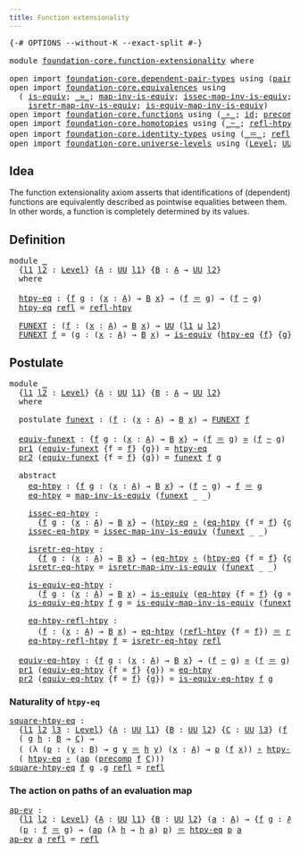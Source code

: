 ```yaml
---
title: Function extensionality
---
```


<pre class="Agda"><a id="49" class="Symbol">{-#</a> <a id="53" class="Keyword">OPTIONS</a> <a id="61" class="Pragma">--without-K</a> <a id="73" class="Pragma">--exact-split</a> <a id="87" class="Symbol">#-}</a>

<a id="92" class="Keyword">module</a> <a id="99" href="foundation-core.function-extensionality.html" class="Module">foundation-core.function-extensionality</a> <a id="139" class="Keyword">where</a>

<a id="146" class="Keyword">open</a> <a id="151" class="Keyword">import</a> <a id="158" href="foundation-core.dependent-pair-types.html" class="Module">foundation-core.dependent-pair-types</a> <a id="195" class="Keyword">using</a> <a id="201" class="Symbol">(</a><a id="202" href="foundation-core.dependent-pair-types.html#588" class="InductiveConstructor">pair</a><a id="206" class="Symbol">;</a> <a id="208" href="foundation-core.dependent-pair-types.html#605" class="Field">pr1</a><a id="211" class="Symbol">;</a> <a id="213" href="foundation-core.dependent-pair-types.html#617" class="Field">pr2</a><a id="216" class="Symbol">)</a>
<a id="218" class="Keyword">open</a> <a id="223" class="Keyword">import</a> <a id="230" href="foundation-core.equivalences.html" class="Module">foundation-core.equivalences</a> <a id="259" class="Keyword">using</a>
  <a id="267" class="Symbol">(</a> <a id="269" href="foundation-core.equivalences.html#1556" class="Function">is-equiv</a><a id="277" class="Symbol">;</a> <a id="279" href="foundation-core.equivalences.html#1621" class="Function Operator">_≃_</a><a id="282" class="Symbol">;</a> <a id="284" href="foundation-core.equivalences.html#4187" class="Function">map-inv-is-equiv</a><a id="300" class="Symbol">;</a> <a id="302" href="foundation-core.equivalences.html#4265" class="Function">issec-map-inv-is-equiv</a><a id="324" class="Symbol">;</a>
    <a id="330" href="foundation-core.equivalences.html#4395" class="Function">isretr-map-inv-is-equiv</a><a id="353" class="Symbol">;</a> <a id="355" href="foundation-core.equivalences.html#4720" class="Function">is-equiv-map-inv-is-equiv</a><a id="380" class="Symbol">)</a>
<a id="382" class="Keyword">open</a> <a id="387" class="Keyword">import</a> <a id="394" href="foundation-core.functions.html" class="Module">foundation-core.functions</a> <a id="420" class="Keyword">using</a> <a id="426" class="Symbol">(</a><a id="427" href="foundation-core.functions.html#420" class="Function Operator">_∘_</a><a id="430" class="Symbol">;</a> <a id="432" href="foundation-core.functions.html#322" class="Function">id</a><a id="434" class="Symbol">;</a> <a id="436" href="foundation-core.functions.html#938" class="Function">precomp</a><a id="443" class="Symbol">)</a>
<a id="445" class="Keyword">open</a> <a id="450" class="Keyword">import</a> <a id="457" href="foundation-core.homotopies.html" class="Module">foundation-core.homotopies</a> <a id="484" class="Keyword">using</a> <a id="490" class="Symbol">(</a><a id="491" href="foundation-core.homotopies.html#1249" class="Function Operator">_~_</a><a id="494" class="Symbol">;</a> <a id="496" href="foundation-core.homotopies.html#1368" class="Function">refl-htpy</a><a id="505" class="Symbol">)</a>
<a id="507" class="Keyword">open</a> <a id="512" class="Keyword">import</a> <a id="519" href="foundation-core.identity-types.html" class="Module">foundation-core.identity-types</a> <a id="550" class="Keyword">using</a> <a id="556" class="Symbol">(</a><a id="557" href="foundation-core.identity-types.html#1865" class="Function Operator">_＝_</a><a id="560" class="Symbol">;</a> <a id="562" href="foundation-core.identity-types.html#1820" class="InductiveConstructor">refl</a><a id="566" class="Symbol">;</a> <a id="568" href="foundation-core.identity-types.html#4003" class="Function">ap</a><a id="570" class="Symbol">)</a>
<a id="572" class="Keyword">open</a> <a id="577" class="Keyword">import</a> <a id="584" href="foundation-core.universe-levels.html" class="Module">foundation-core.universe-levels</a> <a id="616" class="Keyword">using</a> <a id="622" class="Symbol">(</a><a id="623" href="Agda.Primitive.html#597" class="Postulate">Level</a><a id="628" class="Symbol">;</a> <a id="630" href="foundation-core.universe-levels.html#235" class="Primitive">UU</a><a id="632" class="Symbol">;</a> <a id="634" href="Agda.Primitive.html#810" class="Primitive Operator">_⊔_</a><a id="637" class="Symbol">)</a>
</pre>
## Idea

The function extensionality axiom asserts that identifications of (dependent) functions are equivalently described as pointwise equalities between them. In other words, a function is completely determined by its values.

## Definition

<pre class="Agda"><a id="897" class="Keyword">module</a> <a id="904" href="foundation-core.function-extensionality.html#904" class="Module">_</a>
  <a id="908" class="Symbol">{</a><a id="909" href="foundation-core.function-extensionality.html#909" class="Bound">l1</a> <a id="912" href="foundation-core.function-extensionality.html#912" class="Bound">l2</a> <a id="915" class="Symbol">:</a> <a id="917" href="Agda.Primitive.html#597" class="Postulate">Level</a><a id="922" class="Symbol">}</a> <a id="924" class="Symbol">{</a><a id="925" href="foundation-core.function-extensionality.html#925" class="Bound">A</a> <a id="927" class="Symbol">:</a> <a id="929" href="foundation-core.universe-levels.html#235" class="Primitive">UU</a> <a id="932" href="foundation-core.function-extensionality.html#909" class="Bound">l1</a><a id="934" class="Symbol">}</a> <a id="936" class="Symbol">{</a><a id="937" href="foundation-core.function-extensionality.html#937" class="Bound">B</a> <a id="939" class="Symbol">:</a> <a id="941" href="foundation-core.function-extensionality.html#925" class="Bound">A</a> <a id="943" class="Symbol">→</a> <a id="945" href="foundation-core.universe-levels.html#235" class="Primitive">UU</a> <a id="948" href="foundation-core.function-extensionality.html#912" class="Bound">l2</a><a id="950" class="Symbol">}</a>
  <a id="954" class="Keyword">where</a>
  
  <a id="965" href="foundation-core.function-extensionality.html#965" class="Function">htpy-eq</a> <a id="973" class="Symbol">:</a> <a id="975" class="Symbol">{</a><a id="976" href="foundation-core.function-extensionality.html#976" class="Bound">f</a> <a id="978" href="foundation-core.function-extensionality.html#978" class="Bound">g</a> <a id="980" class="Symbol">:</a> <a id="982" class="Symbol">(</a><a id="983" href="foundation-core.function-extensionality.html#983" class="Bound">x</a> <a id="985" class="Symbol">:</a> <a id="987" href="foundation-core.function-extensionality.html#925" class="Bound">A</a><a id="988" class="Symbol">)</a> <a id="990" class="Symbol">→</a> <a id="992" href="foundation-core.function-extensionality.html#937" class="Bound">B</a> <a id="994" href="foundation-core.function-extensionality.html#983" class="Bound">x</a><a id="995" class="Symbol">}</a> <a id="997" class="Symbol">→</a> <a id="999" class="Symbol">(</a><a id="1000" href="foundation-core.function-extensionality.html#976" class="Bound">f</a> <a id="1002" href="foundation-core.identity-types.html#1865" class="Function Operator">＝</a> <a id="1004" href="foundation-core.function-extensionality.html#978" class="Bound">g</a><a id="1005" class="Symbol">)</a> <a id="1007" class="Symbol">→</a> <a id="1009" class="Symbol">(</a><a id="1010" href="foundation-core.function-extensionality.html#976" class="Bound">f</a> <a id="1012" href="foundation-core.homotopies.html#1249" class="Function Operator">~</a> <a id="1014" href="foundation-core.function-extensionality.html#978" class="Bound">g</a><a id="1015" class="Symbol">)</a>
  <a id="1019" href="foundation-core.function-extensionality.html#965" class="Function">htpy-eq</a> <a id="1027" href="foundation-core.identity-types.html#1820" class="InductiveConstructor">refl</a> <a id="1032" class="Symbol">=</a> <a id="1034" href="foundation-core.homotopies.html#1368" class="Function">refl-htpy</a>

  <a id="1047" href="foundation-core.function-extensionality.html#1047" class="Function">FUNEXT</a> <a id="1054" class="Symbol">:</a> <a id="1056" class="Symbol">(</a><a id="1057" href="foundation-core.function-extensionality.html#1057" class="Bound">f</a> <a id="1059" class="Symbol">:</a> <a id="1061" class="Symbol">(</a><a id="1062" href="foundation-core.function-extensionality.html#1062" class="Bound">x</a> <a id="1064" class="Symbol">:</a> <a id="1066" href="foundation-core.function-extensionality.html#925" class="Bound">A</a><a id="1067" class="Symbol">)</a> <a id="1069" class="Symbol">→</a> <a id="1071" href="foundation-core.function-extensionality.html#937" class="Bound">B</a> <a id="1073" href="foundation-core.function-extensionality.html#1062" class="Bound">x</a><a id="1074" class="Symbol">)</a> <a id="1076" class="Symbol">→</a> <a id="1078" href="foundation-core.universe-levels.html#235" class="Primitive">UU</a> <a id="1081" class="Symbol">(</a><a id="1082" href="foundation-core.function-extensionality.html#909" class="Bound">l1</a> <a id="1085" href="Agda.Primitive.html#810" class="Primitive Operator">⊔</a> <a id="1087" href="foundation-core.function-extensionality.html#912" class="Bound">l2</a><a id="1089" class="Symbol">)</a>
  <a id="1093" href="foundation-core.function-extensionality.html#1047" class="Function">FUNEXT</a> <a id="1100" href="foundation-core.function-extensionality.html#1100" class="Bound">f</a> <a id="1102" class="Symbol">=</a> <a id="1104" class="Symbol">(</a><a id="1105" href="foundation-core.function-extensionality.html#1105" class="Bound">g</a> <a id="1107" class="Symbol">:</a> <a id="1109" class="Symbol">(</a><a id="1110" href="foundation-core.function-extensionality.html#1110" class="Bound">x</a> <a id="1112" class="Symbol">:</a> <a id="1114" href="foundation-core.function-extensionality.html#925" class="Bound">A</a><a id="1115" class="Symbol">)</a> <a id="1117" class="Symbol">→</a> <a id="1119" href="foundation-core.function-extensionality.html#937" class="Bound">B</a> <a id="1121" href="foundation-core.function-extensionality.html#1110" class="Bound">x</a><a id="1122" class="Symbol">)</a> <a id="1124" class="Symbol">→</a> <a id="1126" href="foundation-core.equivalences.html#1556" class="Function">is-equiv</a> <a id="1135" class="Symbol">(</a><a id="1136" href="foundation-core.function-extensionality.html#965" class="Function">htpy-eq</a> <a id="1144" class="Symbol">{</a><a id="1145" href="foundation-core.function-extensionality.html#1100" class="Bound">f</a><a id="1146" class="Symbol">}</a> <a id="1148" class="Symbol">{</a><a id="1149" href="foundation-core.function-extensionality.html#1105" class="Bound">g</a><a id="1150" class="Symbol">})</a>
</pre>
## Postulate

<pre class="Agda"><a id="1180" class="Keyword">module</a> <a id="1187" href="foundation-core.function-extensionality.html#1187" class="Module">_</a>
  <a id="1191" class="Symbol">{</a><a id="1192" href="foundation-core.function-extensionality.html#1192" class="Bound">l1</a> <a id="1195" href="foundation-core.function-extensionality.html#1195" class="Bound">l2</a> <a id="1198" class="Symbol">:</a> <a id="1200" href="Agda.Primitive.html#597" class="Postulate">Level</a><a id="1205" class="Symbol">}</a> <a id="1207" class="Symbol">{</a><a id="1208" href="foundation-core.function-extensionality.html#1208" class="Bound">A</a> <a id="1210" class="Symbol">:</a> <a id="1212" href="foundation-core.universe-levels.html#235" class="Primitive">UU</a> <a id="1215" href="foundation-core.function-extensionality.html#1192" class="Bound">l1</a><a id="1217" class="Symbol">}</a> <a id="1219" class="Symbol">{</a><a id="1220" href="foundation-core.function-extensionality.html#1220" class="Bound">B</a> <a id="1222" class="Symbol">:</a> <a id="1224" href="foundation-core.function-extensionality.html#1208" class="Bound">A</a> <a id="1226" class="Symbol">→</a> <a id="1228" href="foundation-core.universe-levels.html#235" class="Primitive">UU</a> <a id="1231" href="foundation-core.function-extensionality.html#1195" class="Bound">l2</a><a id="1233" class="Symbol">}</a>
  <a id="1237" class="Keyword">where</a>
  
  <a id="1248" class="Keyword">postulate</a> <a id="1258" href="foundation-core.function-extensionality.html#1258" class="Postulate">funext</a> <a id="1265" class="Symbol">:</a> <a id="1267" class="Symbol">(</a><a id="1268" href="foundation-core.function-extensionality.html#1268" class="Bound">f</a> <a id="1270" class="Symbol">:</a> <a id="1272" class="Symbol">(</a><a id="1273" href="foundation-core.function-extensionality.html#1273" class="Bound">x</a> <a id="1275" class="Symbol">:</a> <a id="1277" href="foundation-core.function-extensionality.html#1208" class="Bound">A</a><a id="1278" class="Symbol">)</a> <a id="1280" class="Symbol">→</a> <a id="1282" href="foundation-core.function-extensionality.html#1220" class="Bound">B</a> <a id="1284" href="foundation-core.function-extensionality.html#1273" class="Bound">x</a><a id="1285" class="Symbol">)</a> <a id="1287" class="Symbol">→</a> <a id="1289" href="foundation-core.function-extensionality.html#1047" class="Function">FUNEXT</a> <a id="1296" href="foundation-core.function-extensionality.html#1268" class="Bound">f</a>

  <a id="1301" href="foundation-core.function-extensionality.html#1301" class="Function">equiv-funext</a> <a id="1314" class="Symbol">:</a> <a id="1316" class="Symbol">{</a><a id="1317" href="foundation-core.function-extensionality.html#1317" class="Bound">f</a> <a id="1319" href="foundation-core.function-extensionality.html#1319" class="Bound">g</a> <a id="1321" class="Symbol">:</a> <a id="1323" class="Symbol">(</a><a id="1324" href="foundation-core.function-extensionality.html#1324" class="Bound">x</a> <a id="1326" class="Symbol">:</a> <a id="1328" href="foundation-core.function-extensionality.html#1208" class="Bound">A</a><a id="1329" class="Symbol">)</a> <a id="1331" class="Symbol">→</a> <a id="1333" href="foundation-core.function-extensionality.html#1220" class="Bound">B</a> <a id="1335" href="foundation-core.function-extensionality.html#1324" class="Bound">x</a><a id="1336" class="Symbol">}</a> <a id="1338" class="Symbol">→</a> <a id="1340" class="Symbol">(</a><a id="1341" href="foundation-core.function-extensionality.html#1317" class="Bound">f</a> <a id="1343" href="foundation-core.identity-types.html#1865" class="Function Operator">＝</a> <a id="1345" href="foundation-core.function-extensionality.html#1319" class="Bound">g</a><a id="1346" class="Symbol">)</a> <a id="1348" href="foundation-core.equivalences.html#1621" class="Function Operator">≃</a> <a id="1350" class="Symbol">(</a><a id="1351" href="foundation-core.function-extensionality.html#1317" class="Bound">f</a> <a id="1353" href="foundation-core.homotopies.html#1249" class="Function Operator">~</a> <a id="1355" href="foundation-core.function-extensionality.html#1319" class="Bound">g</a><a id="1356" class="Symbol">)</a>
  <a id="1360" href="foundation-core.dependent-pair-types.html#605" class="Field">pr1</a> <a id="1364" class="Symbol">(</a><a id="1365" href="foundation-core.function-extensionality.html#1301" class="Function">equiv-funext</a> <a id="1378" class="Symbol">{</a><a id="1379" class="Argument">f</a> <a id="1381" class="Symbol">=</a> <a id="1383" href="foundation-core.function-extensionality.html#1383" class="Bound">f</a><a id="1384" class="Symbol">}</a> <a id="1386" class="Symbol">{</a><a id="1387" href="foundation-core.function-extensionality.html#1387" class="Bound">g</a><a id="1388" class="Symbol">})</a> <a id="1391" class="Symbol">=</a> <a id="1393" href="foundation-core.function-extensionality.html#965" class="Function">htpy-eq</a>
  <a id="1403" href="foundation-core.dependent-pair-types.html#617" class="Field">pr2</a> <a id="1407" class="Symbol">(</a><a id="1408" href="foundation-core.function-extensionality.html#1301" class="Function">equiv-funext</a> <a id="1421" class="Symbol">{</a><a id="1422" class="Argument">f</a> <a id="1424" class="Symbol">=</a> <a id="1426" href="foundation-core.function-extensionality.html#1426" class="Bound">f</a><a id="1427" class="Symbol">}</a> <a id="1429" class="Symbol">{</a><a id="1430" href="foundation-core.function-extensionality.html#1430" class="Bound">g</a><a id="1431" class="Symbol">})</a> <a id="1434" class="Symbol">=</a> <a id="1436" href="foundation-core.function-extensionality.html#1258" class="Postulate">funext</a> <a id="1443" href="foundation-core.function-extensionality.html#1426" class="Bound">f</a> <a id="1445" href="foundation-core.function-extensionality.html#1430" class="Bound">g</a>

  <a id="1450" class="Keyword">abstract</a>
    <a id="1463" href="foundation-core.function-extensionality.html#1463" class="Function">eq-htpy</a> <a id="1471" class="Symbol">:</a> <a id="1473" class="Symbol">{</a><a id="1474" href="foundation-core.function-extensionality.html#1474" class="Bound">f</a> <a id="1476" href="foundation-core.function-extensionality.html#1476" class="Bound">g</a> <a id="1478" class="Symbol">:</a> <a id="1480" class="Symbol">(</a><a id="1481" href="foundation-core.function-extensionality.html#1481" class="Bound">x</a> <a id="1483" class="Symbol">:</a> <a id="1485" href="foundation-core.function-extensionality.html#1208" class="Bound">A</a><a id="1486" class="Symbol">)</a> <a id="1488" class="Symbol">→</a> <a id="1490" href="foundation-core.function-extensionality.html#1220" class="Bound">B</a> <a id="1492" href="foundation-core.function-extensionality.html#1481" class="Bound">x</a><a id="1493" class="Symbol">}</a> <a id="1495" class="Symbol">→</a> <a id="1497" class="Symbol">(</a><a id="1498" href="foundation-core.function-extensionality.html#1474" class="Bound">f</a> <a id="1500" href="foundation-core.homotopies.html#1249" class="Function Operator">~</a> <a id="1502" href="foundation-core.function-extensionality.html#1476" class="Bound">g</a><a id="1503" class="Symbol">)</a> <a id="1505" class="Symbol">→</a> <a id="1507" href="foundation-core.function-extensionality.html#1474" class="Bound">f</a> <a id="1509" href="foundation-core.identity-types.html#1865" class="Function Operator">＝</a> <a id="1511" href="foundation-core.function-extensionality.html#1476" class="Bound">g</a>
    <a id="1517" href="foundation-core.function-extensionality.html#1463" class="Function">eq-htpy</a> <a id="1525" class="Symbol">=</a> <a id="1527" href="foundation-core.equivalences.html#4187" class="Function">map-inv-is-equiv</a> <a id="1544" class="Symbol">(</a><a id="1545" href="foundation-core.function-extensionality.html#1258" class="Postulate">funext</a> <a id="1552" class="Symbol">_</a> <a id="1554" class="Symbol">_)</a>
  
    <a id="1564" href="foundation-core.function-extensionality.html#1564" class="Function">issec-eq-htpy</a> <a id="1578" class="Symbol">:</a>
      <a id="1586" class="Symbol">{</a><a id="1587" href="foundation-core.function-extensionality.html#1587" class="Bound">f</a> <a id="1589" href="foundation-core.function-extensionality.html#1589" class="Bound">g</a> <a id="1591" class="Symbol">:</a> <a id="1593" class="Symbol">(</a><a id="1594" href="foundation-core.function-extensionality.html#1594" class="Bound">x</a> <a id="1596" class="Symbol">:</a> <a id="1598" href="foundation-core.function-extensionality.html#1208" class="Bound">A</a><a id="1599" class="Symbol">)</a> <a id="1601" class="Symbol">→</a> <a id="1603" href="foundation-core.function-extensionality.html#1220" class="Bound">B</a> <a id="1605" href="foundation-core.function-extensionality.html#1594" class="Bound">x</a><a id="1606" class="Symbol">}</a> <a id="1608" class="Symbol">→</a> <a id="1610" class="Symbol">(</a><a id="1611" href="foundation-core.function-extensionality.html#965" class="Function">htpy-eq</a> <a id="1619" href="foundation-core.functions.html#420" class="Function Operator">∘</a> <a id="1621" class="Symbol">(</a><a id="1622" href="foundation-core.function-extensionality.html#1463" class="Function">eq-htpy</a> <a id="1630" class="Symbol">{</a><a id="1631" class="Argument">f</a> <a id="1633" class="Symbol">=</a> <a id="1635" href="foundation-core.function-extensionality.html#1587" class="Bound">f</a><a id="1636" class="Symbol">}</a> <a id="1638" class="Symbol">{</a><a id="1639" class="Argument">g</a> <a id="1641" class="Symbol">=</a> <a id="1643" href="foundation-core.function-extensionality.html#1589" class="Bound">g</a><a id="1644" class="Symbol">}))</a> <a id="1648" href="foundation-core.homotopies.html#1249" class="Function Operator">~</a> <a id="1650" href="foundation-core.functions.html#322" class="Function">id</a>
    <a id="1657" href="foundation-core.function-extensionality.html#1564" class="Function">issec-eq-htpy</a> <a id="1671" class="Symbol">=</a> <a id="1673" href="foundation-core.equivalences.html#4265" class="Function">issec-map-inv-is-equiv</a> <a id="1696" class="Symbol">(</a><a id="1697" href="foundation-core.function-extensionality.html#1258" class="Postulate">funext</a> <a id="1704" class="Symbol">_</a> <a id="1706" class="Symbol">_)</a>
  
    <a id="1716" href="foundation-core.function-extensionality.html#1716" class="Function">isretr-eq-htpy</a> <a id="1731" class="Symbol">:</a>
      <a id="1739" class="Symbol">{</a><a id="1740" href="foundation-core.function-extensionality.html#1740" class="Bound">f</a> <a id="1742" href="foundation-core.function-extensionality.html#1742" class="Bound">g</a> <a id="1744" class="Symbol">:</a> <a id="1746" class="Symbol">(</a><a id="1747" href="foundation-core.function-extensionality.html#1747" class="Bound">x</a> <a id="1749" class="Symbol">:</a> <a id="1751" href="foundation-core.function-extensionality.html#1208" class="Bound">A</a><a id="1752" class="Symbol">)</a> <a id="1754" class="Symbol">→</a> <a id="1756" href="foundation-core.function-extensionality.html#1220" class="Bound">B</a> <a id="1758" href="foundation-core.function-extensionality.html#1747" class="Bound">x</a><a id="1759" class="Symbol">}</a> <a id="1761" class="Symbol">→</a> <a id="1763" class="Symbol">(</a><a id="1764" href="foundation-core.function-extensionality.html#1463" class="Function">eq-htpy</a> <a id="1772" href="foundation-core.functions.html#420" class="Function Operator">∘</a> <a id="1774" class="Symbol">(</a><a id="1775" href="foundation-core.function-extensionality.html#965" class="Function">htpy-eq</a> <a id="1783" class="Symbol">{</a><a id="1784" class="Argument">f</a> <a id="1786" class="Symbol">=</a> <a id="1788" href="foundation-core.function-extensionality.html#1740" class="Bound">f</a><a id="1789" class="Symbol">}</a> <a id="1791" class="Symbol">{</a><a id="1792" class="Argument">g</a> <a id="1794" class="Symbol">=</a> <a id="1796" href="foundation-core.function-extensionality.html#1742" class="Bound">g</a><a id="1797" class="Symbol">}))</a> <a id="1801" href="foundation-core.homotopies.html#1249" class="Function Operator">~</a> <a id="1803" href="foundation-core.functions.html#322" class="Function">id</a>
    <a id="1810" href="foundation-core.function-extensionality.html#1716" class="Function">isretr-eq-htpy</a> <a id="1825" class="Symbol">=</a> <a id="1827" href="foundation-core.equivalences.html#4395" class="Function">isretr-map-inv-is-equiv</a> <a id="1851" class="Symbol">(</a><a id="1852" href="foundation-core.function-extensionality.html#1258" class="Postulate">funext</a> <a id="1859" class="Symbol">_</a> <a id="1861" class="Symbol">_)</a>

    <a id="1869" href="foundation-core.function-extensionality.html#1869" class="Function">is-equiv-eq-htpy</a> <a id="1886" class="Symbol">:</a>
      <a id="1894" class="Symbol">(</a><a id="1895" href="foundation-core.function-extensionality.html#1895" class="Bound">f</a> <a id="1897" href="foundation-core.function-extensionality.html#1897" class="Bound">g</a> <a id="1899" class="Symbol">:</a> <a id="1901" class="Symbol">(</a><a id="1902" href="foundation-core.function-extensionality.html#1902" class="Bound">x</a> <a id="1904" class="Symbol">:</a> <a id="1906" href="foundation-core.function-extensionality.html#1208" class="Bound">A</a><a id="1907" class="Symbol">)</a> <a id="1909" class="Symbol">→</a> <a id="1911" href="foundation-core.function-extensionality.html#1220" class="Bound">B</a> <a id="1913" href="foundation-core.function-extensionality.html#1902" class="Bound">x</a><a id="1914" class="Symbol">)</a> <a id="1916" class="Symbol">→</a> <a id="1918" href="foundation-core.equivalences.html#1556" class="Function">is-equiv</a> <a id="1927" class="Symbol">(</a><a id="1928" href="foundation-core.function-extensionality.html#1463" class="Function">eq-htpy</a> <a id="1936" class="Symbol">{</a><a id="1937" class="Argument">f</a> <a id="1939" class="Symbol">=</a> <a id="1941" href="foundation-core.function-extensionality.html#1895" class="Bound">f</a><a id="1942" class="Symbol">}</a> <a id="1944" class="Symbol">{</a><a id="1945" class="Argument">g</a> <a id="1947" class="Symbol">=</a> <a id="1949" href="foundation-core.function-extensionality.html#1897" class="Bound">g</a><a id="1950" class="Symbol">})</a>
    <a id="1957" href="foundation-core.function-extensionality.html#1869" class="Function">is-equiv-eq-htpy</a> <a id="1974" href="foundation-core.function-extensionality.html#1974" class="Bound">f</a> <a id="1976" href="foundation-core.function-extensionality.html#1976" class="Bound">g</a> <a id="1978" class="Symbol">=</a> <a id="1980" href="foundation-core.equivalences.html#4720" class="Function">is-equiv-map-inv-is-equiv</a> <a id="2006" class="Symbol">(</a><a id="2007" href="foundation-core.function-extensionality.html#1258" class="Postulate">funext</a> <a id="2014" class="Symbol">_</a> <a id="2016" class="Symbol">_)</a>

    <a id="2024" href="foundation-core.function-extensionality.html#2024" class="Function">eq-htpy-refl-htpy</a> <a id="2042" class="Symbol">:</a>
      <a id="2050" class="Symbol">(</a><a id="2051" href="foundation-core.function-extensionality.html#2051" class="Bound">f</a> <a id="2053" class="Symbol">:</a> <a id="2055" class="Symbol">(</a><a id="2056" href="foundation-core.function-extensionality.html#2056" class="Bound">x</a> <a id="2058" class="Symbol">:</a> <a id="2060" href="foundation-core.function-extensionality.html#1208" class="Bound">A</a><a id="2061" class="Symbol">)</a> <a id="2063" class="Symbol">→</a> <a id="2065" href="foundation-core.function-extensionality.html#1220" class="Bound">B</a> <a id="2067" href="foundation-core.function-extensionality.html#2056" class="Bound">x</a><a id="2068" class="Symbol">)</a> <a id="2070" class="Symbol">→</a> <a id="2072" href="foundation-core.function-extensionality.html#1463" class="Function">eq-htpy</a> <a id="2080" class="Symbol">(</a><a id="2081" href="foundation-core.homotopies.html#1368" class="Function">refl-htpy</a> <a id="2091" class="Symbol">{</a><a id="2092" class="Argument">f</a> <a id="2094" class="Symbol">=</a> <a id="2096" href="foundation-core.function-extensionality.html#2051" class="Bound">f</a><a id="2097" class="Symbol">})</a> <a id="2100" href="foundation-core.identity-types.html#1865" class="Function Operator">＝</a> <a id="2102" href="foundation-core.identity-types.html#1820" class="InductiveConstructor">refl</a>
    <a id="2111" href="foundation-core.function-extensionality.html#2024" class="Function">eq-htpy-refl-htpy</a> <a id="2129" href="foundation-core.function-extensionality.html#2129" class="Bound">f</a> <a id="2131" class="Symbol">=</a> <a id="2133" href="foundation-core.function-extensionality.html#1716" class="Function">isretr-eq-htpy</a> <a id="2148" href="foundation-core.identity-types.html#1820" class="InductiveConstructor">refl</a>

  <a id="2156" href="foundation-core.function-extensionality.html#2156" class="Function">equiv-eq-htpy</a> <a id="2170" class="Symbol">:</a> <a id="2172" class="Symbol">{</a><a id="2173" href="foundation-core.function-extensionality.html#2173" class="Bound">f</a> <a id="2175" href="foundation-core.function-extensionality.html#2175" class="Bound">g</a> <a id="2177" class="Symbol">:</a> <a id="2179" class="Symbol">(</a><a id="2180" href="foundation-core.function-extensionality.html#2180" class="Bound">x</a> <a id="2182" class="Symbol">:</a> <a id="2184" href="foundation-core.function-extensionality.html#1208" class="Bound">A</a><a id="2185" class="Symbol">)</a> <a id="2187" class="Symbol">→</a> <a id="2189" href="foundation-core.function-extensionality.html#1220" class="Bound">B</a> <a id="2191" href="foundation-core.function-extensionality.html#2180" class="Bound">x</a><a id="2192" class="Symbol">}</a> <a id="2194" class="Symbol">→</a> <a id="2196" class="Symbol">(</a><a id="2197" href="foundation-core.function-extensionality.html#2173" class="Bound">f</a> <a id="2199" href="foundation-core.homotopies.html#1249" class="Function Operator">~</a> <a id="2201" href="foundation-core.function-extensionality.html#2175" class="Bound">g</a><a id="2202" class="Symbol">)</a> <a id="2204" href="foundation-core.equivalences.html#1621" class="Function Operator">≃</a> <a id="2206" class="Symbol">(</a><a id="2207" href="foundation-core.function-extensionality.html#2173" class="Bound">f</a> <a id="2209" href="foundation-core.identity-types.html#1865" class="Function Operator">＝</a> <a id="2211" href="foundation-core.function-extensionality.html#2175" class="Bound">g</a><a id="2212" class="Symbol">)</a>
  <a id="2216" href="foundation-core.dependent-pair-types.html#605" class="Field">pr1</a> <a id="2220" class="Symbol">(</a><a id="2221" href="foundation-core.function-extensionality.html#2156" class="Function">equiv-eq-htpy</a> <a id="2235" class="Symbol">{</a><a id="2236" class="Argument">f</a> <a id="2238" class="Symbol">=</a> <a id="2240" href="foundation-core.function-extensionality.html#2240" class="Bound">f</a><a id="2241" class="Symbol">}</a> <a id="2243" class="Symbol">{</a><a id="2244" href="foundation-core.function-extensionality.html#2244" class="Bound">g</a><a id="2245" class="Symbol">})</a> <a id="2248" class="Symbol">=</a> <a id="2250" href="foundation-core.function-extensionality.html#1463" class="Function">eq-htpy</a>
  <a id="2260" href="foundation-core.dependent-pair-types.html#617" class="Field">pr2</a> <a id="2264" class="Symbol">(</a><a id="2265" href="foundation-core.function-extensionality.html#2156" class="Function">equiv-eq-htpy</a> <a id="2279" class="Symbol">{</a><a id="2280" class="Argument">f</a> <a id="2282" class="Symbol">=</a> <a id="2284" href="foundation-core.function-extensionality.html#2284" class="Bound">f</a><a id="2285" class="Symbol">}</a> <a id="2287" class="Symbol">{</a><a id="2288" href="foundation-core.function-extensionality.html#2288" class="Bound">g</a><a id="2289" class="Symbol">})</a> <a id="2292" class="Symbol">=</a> <a id="2294" href="foundation-core.function-extensionality.html#1869" class="Function">is-equiv-eq-htpy</a> <a id="2311" href="foundation-core.function-extensionality.html#2284" class="Bound">f</a> <a id="2313" href="foundation-core.function-extensionality.html#2288" class="Bound">g</a>
</pre>
### Naturality of `htpy-eq`

<pre class="Agda"><a id="square-htpy-eq"></a><a id="2357" href="foundation-core.function-extensionality.html#2357" class="Function">square-htpy-eq</a> <a id="2372" class="Symbol">:</a>
  <a id="2376" class="Symbol">{</a><a id="2377" href="foundation-core.function-extensionality.html#2377" class="Bound">l1</a> <a id="2380" href="foundation-core.function-extensionality.html#2380" class="Bound">l2</a> <a id="2383" href="foundation-core.function-extensionality.html#2383" class="Bound">l3</a> <a id="2386" class="Symbol">:</a> <a id="2388" href="Agda.Primitive.html#597" class="Postulate">Level</a><a id="2393" class="Symbol">}</a> <a id="2395" class="Symbol">{</a><a id="2396" href="foundation-core.function-extensionality.html#2396" class="Bound">A</a> <a id="2398" class="Symbol">:</a> <a id="2400" href="foundation-core.universe-levels.html#235" class="Primitive">UU</a> <a id="2403" href="foundation-core.function-extensionality.html#2377" class="Bound">l1</a><a id="2405" class="Symbol">}</a> <a id="2407" class="Symbol">{</a><a id="2408" href="foundation-core.function-extensionality.html#2408" class="Bound">B</a> <a id="2410" class="Symbol">:</a> <a id="2412" href="foundation-core.universe-levels.html#235" class="Primitive">UU</a> <a id="2415" href="foundation-core.function-extensionality.html#2380" class="Bound">l2</a><a id="2417" class="Symbol">}</a> <a id="2419" class="Symbol">{</a><a id="2420" href="foundation-core.function-extensionality.html#2420" class="Bound">C</a> <a id="2422" class="Symbol">:</a> <a id="2424" href="foundation-core.universe-levels.html#235" class="Primitive">UU</a> <a id="2427" href="foundation-core.function-extensionality.html#2383" class="Bound">l3</a><a id="2429" class="Symbol">}</a> <a id="2431" class="Symbol">(</a><a id="2432" href="foundation-core.function-extensionality.html#2432" class="Bound">f</a> <a id="2434" class="Symbol">:</a> <a id="2436" href="foundation-core.function-extensionality.html#2396" class="Bound">A</a> <a id="2438" class="Symbol">→</a> <a id="2440" href="foundation-core.function-extensionality.html#2408" class="Bound">B</a><a id="2441" class="Symbol">)</a> <a id="2443" class="Symbol">→</a>
  <a id="2447" class="Symbol">(</a> <a id="2449" href="foundation-core.function-extensionality.html#2449" class="Bound">g</a> <a id="2451" href="foundation-core.function-extensionality.html#2451" class="Bound">h</a> <a id="2453" class="Symbol">:</a> <a id="2455" href="foundation-core.function-extensionality.html#2408" class="Bound">B</a> <a id="2457" class="Symbol">→</a> <a id="2459" href="foundation-core.function-extensionality.html#2420" class="Bound">C</a><a id="2460" class="Symbol">)</a> <a id="2462" class="Symbol">→</a>
  <a id="2466" class="Symbol">(</a> <a id="2468" class="Symbol">(λ</a> <a id="2471" class="Symbol">(</a><a id="2472" href="foundation-core.function-extensionality.html#2472" class="Bound">p</a> <a id="2474" class="Symbol">:</a> <a id="2476" class="Symbol">(</a><a id="2477" href="foundation-core.function-extensionality.html#2477" class="Bound">y</a> <a id="2479" class="Symbol">:</a> <a id="2481" href="foundation-core.function-extensionality.html#2408" class="Bound">B</a><a id="2482" class="Symbol">)</a> <a id="2484" class="Symbol">→</a> <a id="2486" href="foundation-core.function-extensionality.html#2449" class="Bound">g</a> <a id="2488" href="foundation-core.function-extensionality.html#2477" class="Bound">y</a> <a id="2490" href="foundation-core.identity-types.html#1865" class="Function Operator">＝</a> <a id="2492" href="foundation-core.function-extensionality.html#2451" class="Bound">h</a> <a id="2494" href="foundation-core.function-extensionality.html#2477" class="Bound">y</a><a id="2495" class="Symbol">)</a> <a id="2497" class="Symbol">(</a><a id="2498" href="foundation-core.function-extensionality.html#2498" class="Bound">x</a> <a id="2500" class="Symbol">:</a> <a id="2502" href="foundation-core.function-extensionality.html#2396" class="Bound">A</a><a id="2503" class="Symbol">)</a> <a id="2505" class="Symbol">→</a> <a id="2507" href="foundation-core.function-extensionality.html#2472" class="Bound">p</a> <a id="2509" class="Symbol">(</a><a id="2510" href="foundation-core.function-extensionality.html#2432" class="Bound">f</a> <a id="2512" href="foundation-core.function-extensionality.html#2498" class="Bound">x</a><a id="2513" class="Symbol">))</a> <a id="2516" href="foundation-core.functions.html#420" class="Function Operator">∘</a> <a id="2518" href="foundation-core.function-extensionality.html#965" class="Function">htpy-eq</a><a id="2525" class="Symbol">)</a> <a id="2527" href="foundation-core.homotopies.html#1249" class="Function Operator">~</a>
  <a id="2531" class="Symbol">(</a> <a id="2533" href="foundation-core.function-extensionality.html#965" class="Function">htpy-eq</a> <a id="2541" href="foundation-core.functions.html#420" class="Function Operator">∘</a> <a id="2543" class="Symbol">(</a><a id="2544" href="foundation-core.identity-types.html#4003" class="Function">ap</a> <a id="2547" class="Symbol">(</a><a id="2548" href="foundation-core.functions.html#938" class="Function">precomp</a> <a id="2556" href="foundation-core.function-extensionality.html#2432" class="Bound">f</a> <a id="2558" href="foundation-core.function-extensionality.html#2420" class="Bound">C</a><a id="2559" class="Symbol">)))</a>
<a id="2563" href="foundation-core.function-extensionality.html#2357" class="Function">square-htpy-eq</a> <a id="2578" href="foundation-core.function-extensionality.html#2578" class="Bound">f</a> <a id="2580" href="foundation-core.function-extensionality.html#2580" class="Bound">g</a> <a id="2582" class="DottedPattern Symbol">.</a><a id="2583" href="foundation-core.function-extensionality.html#2580" class="DottedPattern Bound">g</a> <a id="2585" href="foundation-core.identity-types.html#1820" class="InductiveConstructor">refl</a> <a id="2590" class="Symbol">=</a> <a id="2592" href="foundation-core.identity-types.html#1820" class="InductiveConstructor">refl</a>
</pre>
### The action on paths of an evaluation map

<pre class="Agda"><a id="ap-ev"></a><a id="2656" href="foundation-core.function-extensionality.html#2656" class="Function">ap-ev</a> <a id="2662" class="Symbol">:</a>
  <a id="2666" class="Symbol">{</a><a id="2667" href="foundation-core.function-extensionality.html#2667" class="Bound">l1</a> <a id="2670" href="foundation-core.function-extensionality.html#2670" class="Bound">l2</a> <a id="2673" class="Symbol">:</a> <a id="2675" href="Agda.Primitive.html#597" class="Postulate">Level</a><a id="2680" class="Symbol">}</a> <a id="2682" class="Symbol">{</a><a id="2683" href="foundation-core.function-extensionality.html#2683" class="Bound">A</a> <a id="2685" class="Symbol">:</a> <a id="2687" href="foundation-core.universe-levels.html#235" class="Primitive">UU</a> <a id="2690" href="foundation-core.function-extensionality.html#2667" class="Bound">l1</a><a id="2692" class="Symbol">}</a> <a id="2694" class="Symbol">{</a><a id="2695" href="foundation-core.function-extensionality.html#2695" class="Bound">B</a> <a id="2697" class="Symbol">:</a> <a id="2699" href="foundation-core.universe-levels.html#235" class="Primitive">UU</a> <a id="2702" href="foundation-core.function-extensionality.html#2670" class="Bound">l2</a><a id="2704" class="Symbol">}</a> <a id="2706" class="Symbol">(</a><a id="2707" href="foundation-core.function-extensionality.html#2707" class="Bound">a</a> <a id="2709" class="Symbol">:</a> <a id="2711" href="foundation-core.function-extensionality.html#2683" class="Bound">A</a><a id="2712" class="Symbol">)</a> <a id="2714" class="Symbol">→</a> <a id="2716" class="Symbol">{</a><a id="2717" href="foundation-core.function-extensionality.html#2717" class="Bound">f</a> <a id="2719" href="foundation-core.function-extensionality.html#2719" class="Bound">g</a> <a id="2721" class="Symbol">:</a> <a id="2723" href="foundation-core.function-extensionality.html#2683" class="Bound">A</a> <a id="2725" class="Symbol">→</a> <a id="2727" href="foundation-core.function-extensionality.html#2695" class="Bound">B</a><a id="2728" class="Symbol">}</a> <a id="2730" class="Symbol">→</a>
  <a id="2734" class="Symbol">(</a><a id="2735" href="foundation-core.function-extensionality.html#2735" class="Bound">p</a> <a id="2737" class="Symbol">:</a> <a id="2739" href="foundation-core.function-extensionality.html#2717" class="Bound">f</a> <a id="2741" href="foundation-core.identity-types.html#1865" class="Function Operator">＝</a> <a id="2743" href="foundation-core.function-extensionality.html#2719" class="Bound">g</a><a id="2744" class="Symbol">)</a> <a id="2746" class="Symbol">→</a> <a id="2748" class="Symbol">(</a><a id="2749" href="foundation-core.identity-types.html#4003" class="Function">ap</a> <a id="2752" class="Symbol">(λ</a> <a id="2755" href="foundation-core.function-extensionality.html#2755" class="Bound">h</a> <a id="2757" class="Symbol">→</a> <a id="2759" href="foundation-core.function-extensionality.html#2755" class="Bound">h</a> <a id="2761" href="foundation-core.function-extensionality.html#2707" class="Bound">a</a><a id="2762" class="Symbol">)</a> <a id="2764" href="foundation-core.function-extensionality.html#2735" class="Bound">p</a><a id="2765" class="Symbol">)</a> <a id="2767" href="foundation-core.identity-types.html#1865" class="Function Operator">＝</a> <a id="2769" href="foundation-core.function-extensionality.html#965" class="Function">htpy-eq</a> <a id="2777" href="foundation-core.function-extensionality.html#2735" class="Bound">p</a> <a id="2779" href="foundation-core.function-extensionality.html#2707" class="Bound">a</a>
<a id="2781" href="foundation-core.function-extensionality.html#2656" class="Function">ap-ev</a> <a id="2787" href="foundation-core.function-extensionality.html#2787" class="Bound">a</a> <a id="2789" href="foundation-core.identity-types.html#1820" class="InductiveConstructor">refl</a> <a id="2794" class="Symbol">=</a> <a id="2796" href="foundation-core.identity-types.html#1820" class="InductiveConstructor">refl</a>
</pre>